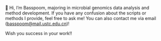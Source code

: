 👋 Hi, I’m Basspoom, majoring in microbial genomics data analysis and method development. 
   If you have any confusion about the scripts or methods I provide, feel free to ask me! 
   You can also contact me via email (basspoom@mail.ustc.edu.cn)!

 Wish you success in your work!!

